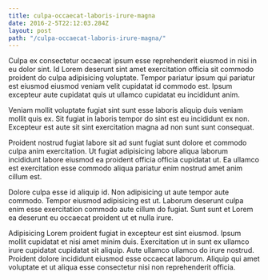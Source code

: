 ```yaml
---
title: culpa-occaecat-laboris-irure-magna
date: 2016-2-5T22:12:03.284Z
layout: post
path: "/culpa-occaecat-laboris-irure-magna/"
---
```


Culpa ex consectetur occaecat ipsum esse reprehenderit eiusmod in nisi in eu dolor sint. Id Lorem deserunt sint amet exercitation officia sit commodo proident do culpa adipisicing voluptate. Tempor pariatur ipsum qui pariatur est eiusmod eiusmod veniam velit cupidatat id commodo est. Ipsum excepteur aute cupidatat quis ut ullamco cupidatat eu incididunt anim.

Veniam mollit voluptate fugiat sint sunt esse laboris aliquip duis veniam mollit quis ex. Sit fugiat in laboris tempor do sint est eu incididunt ex non. Excepteur est aute sit sint exercitation magna ad non sunt sunt consequat.

Proident nostrud fugiat labore sit ad sunt fugiat sunt dolore et commodo culpa anim exercitation. Ut fugiat adipisicing labore aliqua laborum incididunt labore eiusmod ea proident officia officia cupidatat ut. Ea ullamco est exercitation esse commodo aliqua pariatur enim nostrud amet anim cillum est.

Dolore culpa esse id aliquip id. Non adipisicing ut aute tempor aute commodo. Tempor eiusmod adipisicing est ut. Laborum deserunt culpa enim esse exercitation commodo aute cillum do fugiat. Sunt sunt et Lorem ea deserunt eu occaecat proident ut et nulla irure.

Adipisicing Lorem proident fugiat in excepteur est sint eiusmod. Ipsum mollit cupidatat et nisi amet minim duis. Exercitation ut in sunt ex ullamco irure cupidatat cupidatat sit aliquip. Aute ullamco ullamco do irure nostrud. Proident dolore incididunt eiusmod esse occaecat laborum. Aliquip qui amet voluptate et ut aliqua esse consectetur nisi non reprehenderit officia.